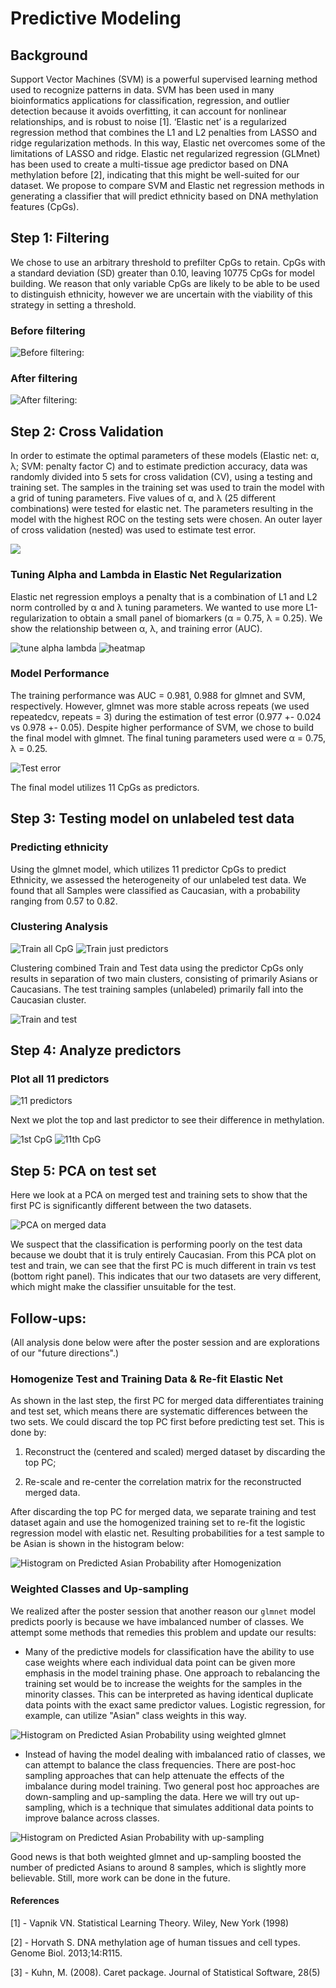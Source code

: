 # Predictive Modeling

## Background

Support Vector Machines (SVM) is a powerful supervised learning method used to recognize patterns in data. SVM has been used in many bioinformatics applications for classification, regression, and outlier detection because it avoids overfitting, it can account for nonlinear relationships, and is robust to noise [1]. 
‘Elastic net’ is a regularized regression method that combines the L1 and L2 penalties from LASSO and ridge regularization methods. In this way, Elastic net overcomes some of the limitations of LASSO and ridge. Elastic net regularized regression (GLMnet) has been used to create a multi-tissue age predictor based on DNA methylation before [2], indicating that this might be well-suited for our dataset.
We propose to compare SVM and Elastic net regression methods in generating a classifier that will predict ethnicity based on DNA methylation features (CpGs). 

## Step 1: Filtering

We chose to use an arbitrary threshold to prefilter CpGs to retain. CpGs with a standard deviation (SD) greater than 0.10, leaving 10775 CpGs for model building. We reason that only variable CpGs are likely to be able to be used to distinguish ethnicity, however we are uncertain with the viability of this strategy in setting a threshold.

### Before filtering
![Before filtering:](https://github.com/STAT540-UBC/team_Methylation-Badassays/blob/master/Scripts/PredictiveModeling/BuildModel_AnalyzePredictors_files/figure-markdown_github/prefiltering%20based%20on%20SD-1.png)

### After filtering
![After filtering:](https://github.com/STAT540-UBC/team_Methylation-Badassays/blob/master/Scripts/PredictiveModeling/BuildModel_AnalyzePredictors_files/figure-markdown_github/prefiltering%20based%20on%20SD-2.png)

## Step 2: Cross Validation

In order to estimate the optimal parameters of these models (Elastic net: α, λ; SVM: penalty factor C) and to estimate prediction accuracy, data was randomly divided into 5 sets for cross validation (CV), using a testing and training set. The samples in the training set was used to train the model with a grid of tuning parameters. Five values of α, and λ (25 different combinations) were tested for elastic net. The parameters resulting in the model with the highest ROC on the testing sets were chosen. An outer layer of cross validation (nested) was used to estimate test error.

![](https://github.com/STAT540-UBC/team_Methylation-Badassays/blob/master/Scripts/PredictiveModeling/BuildModel_AnalyzePredictors_files/figure-markdown_github/Cross%20validation.png)


### Tuning Alpha and Lambda in Elastic Net Regularization

Elastic net regression employs a penalty that is a combination of L1 and L2 norm controlled by α and λ tuning parameters. We wanted to use more L1-regularization to obtain a small panel of biomarkers (α = 0.75, λ = 0.25). We show the relationship between α, λ, and training error (AUC).

![tune alpha lambda](https://github.com/STAT540-UBC/team_Methylation-Badassays/blob/master/Scripts/PredictiveModeling/BuildModel_AnalyzePredictors_files/figure-markdown_github/examine%20CV-1.png)
![heatmap](https://github.com/STAT540-UBC/team_Methylation-Badassays/blob/master/Scripts/PredictiveModeling/BuildModel_AnalyzePredictors_files/figure-markdown_github/examine%20CV-2.png)

### Model Performance

The training performance was AUC = 0.981, 0.988 for glmnet and SVM, respectively. However, glmnet was more stable across repeats (we used repeatedcv, repeats = 3) during the estimation of test error (0.977 +- 0.024 vs 0.978 +- 0.05). Despite higher performance of SVM, we chose to build the final model with glmnet. The final tuning parameters used were α = 0.75, λ = 0.25.

![Test error](https://github.com/STAT540-UBC/team_Methylation-Badassays/blob/master/Scripts/PredictiveModeling/BuildModel_AnalyzePredictors_files/figure-markdown_github/TestError.png)

The final model utilizes 11 CpGs as predictors.

## Step 3: Testing model on unlabeled test data

### Predicting ethnicity

Using the glmnet model, which utilizes 11 predictor CpGs to predict Ethnicity, we assessed the heterogeneity of our unlabeled test data. We found that all Samples were classified as Caucasian, with a probability ranging from 0.57 to 0.82.

### Clustering Analysis

![Train all CpG](https://github.com/STAT540-UBC/team_Methylation-Badassays/blob/master/Scripts/PredictiveModeling/BuildModel_AnalyzePredictors_files/figure-markdown_github/clustering%20train%20based%20on%20predictors-1.png)
![Train just predictors](https://github.com/STAT540-UBC/team_Methylation-Badassays/blob/master/Scripts/PredictiveModeling/BuildModel_AnalyzePredictors_files/figure-markdown_github/clustering%20train%20based%20on%20predictors-2.png)

Clustering combined Train and Test data using the predictor CpGs only results in separation of two main clusters, consisting of primarily Asians or Caucasians. The test training samples (unlabeled) primarily fall into the Caucasian cluster.

![Train and test](https://github.com/STAT540-UBC/team_Methylation-Badassays/blob/master/Scripts/PredictiveModeling/BuildModel_AnalyzePredictors_files/figure-markdown_github/cluster%20both%20test%20and%20train-1.png)

## Step 4: Analyze predictors

### Plot all 11 predictors

![11 predictors](https://github.com/STAT540-UBC/team_Methylation-Badassays/blob/master/Scripts/PredictiveModeling/BuildModel_AnalyzePredictors_files/figure-markdown_github/plot%20top%2035-1.png)

Next we plot the top and last predictor to see their difference in methylation. 

![1st CpG](https://github.com/STAT540-UBC/team_Methylation-Badassays/blob/master/Scripts/PredictiveModeling/BuildModel_AnalyzePredictors_files/figure-markdown_github/plotting%20CpGs-1.png)
![11th CpG](https://github.com/STAT540-UBC/team_Methylation-Badassays/blob/master/Scripts/PredictiveModeling/BuildModel_AnalyzePredictors_files/figure-markdown_github/plotting%20CpGs-2.png)

## Step 5: PCA on test set
Here we look at a PCA on merged test and training sets to show that the first PC is significantly different between the two datasets.

![PCA on merged data](https://github.com/STAT540-UBC/team_Methylation-Badassays/blob/master/Scripts/PredictiveModeling/BuildModel_AnalyzePredictors_files/figure-markdown_github/PCA%20on%20testtrain.png)

We suspect that the classification is performing poorly on the test data because we doubt that it is truly entirely Caucasian. From this PCA plot on test and train, we can see that the first PC is much different in train vs test (bottom right panel). This indicates that our two datasets are very different, which might make the classifier unsuitable for the test.

## Follow-ups:

(All analysis done below were after the poster session and are explorations of our "future directions".)

### Homogenize Test and Training Data & Re-fit Elastic Net


As shown in the last step, the first PC for merged data differentiates training and test set, which means there are systematic differences between the two sets. We could discard the top PC first before predicting test set. This is done by:

1. Reconstruct the (centered and scaled) merged dataset by discarding the top PC;

2. Re-scale and re-center the correlation matrix for the reconstructed merged data.

After discarding the top PC for merged data, we separate training and test dataset again and use the homogenized training set to re-fit the logistic regression model with elastic net. Resulting probabilities for a test sample to be Asian is shown in the histogram below:

![Histogram on Predicted Asian Probability after Homogenization](https://github.com/STAT540-UBC/team_Methylation-Badassays/blob/master/Scripts/PredictiveModeling/BuildModel_AnalyzePredictors_files/figure-markdown_github/predict%20redo-1.png)

### Weighted Classes and Up-sampling

We realized after the poster session that another reason our `glmnet` model predicts poorly is because we have imbalanced number of classes. We attempt some methods that remedies this problem and update our results:

* Many of the predictive models for classification have the ability to use case weights where each individual data point can be given more emphasis in the model training phase. One approach to rebalancing the training set would be to increase the weights for the samples in the minority classes. This can be interpreted as having identical duplicate data points with the exact same predictor values. Logistic regression, for example, can utilize "Asian" class weights in this way.

![Histogram on Predicted Asian Probability using weighted glmnet](https://github.com/STAT540-UBC/team_Methylation-Badassays/blob/master/Scripts/PredictiveModeling/BuildModel_AnalyzePredictors_files/figure-markdown_github/fit%20weighted%20glmnet-1.png)


* Instead of having the model dealing with imbalanced ratio of classes, we can attempt to balance the class frequencies. There are post-hoc sampling approaches that can help attenuate the effects of the imbalance during model training. Two general post hoc approaches are down-sampling and up-sampling the data. Here we will try out up-sampling, which is a technique that simulates additional data points to improve balance across classes.

![Histogram on Predicted Asian Probability with up-sampling](https://github.com/STAT540-UBC/team_Methylation-Badassays/blob/master/Scripts/PredictiveModeling/BuildModel_AnalyzePredictors_files/figure-markdown_github/fit%20up-sampling%20glmnet-1.png)

Good news is that both weighted glmnet and up-sampling boosted the number of predicted Asians to around 8 samples, which is slightly more believable. Still, more work can be done in the future.

#### References
[1] - Vapnik VN. Statistical Learning Theory. Wiley, New York (1998)

[2] - Horvath S. DNA methylation age of human tissues and cell types. Genome Biol. 2013;14:R115.

[3] - Kuhn, M. (2008). Caret package. Journal of Statistical Software, 28(5)


